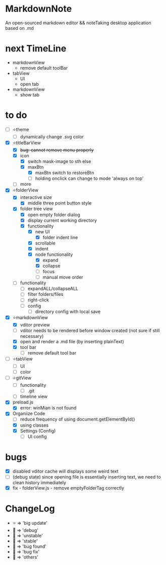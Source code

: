 # MarkdownNote
An open-sourced markdown editor && noteTaking desktop application based on .md

# next TimeLine
* markdownView
  * remove default toolBar
* tabView
  * UI
  * open tab
* markdownView
  * show tab
# to do
* [ ] ⭐theme
  * [ ] dynamically change .svg color
* [x] ⭐titleBarView
  * [x] ~~bug: cannot remove menu properly~~
  * [x] icon
    * [x] switch mask-image to sth else
    * [x] maxBtn
      * [x] maxBtn switch to restoreBtn
      * [ ] holding onclick can change to mode 'always on top'
  * [ ] more
* [x] ⭐folderView
  * [x] interactive size
    * [x] middle three point button style
  * [x] folder tree view
    * [x] open empty folder dialog
    * [x] display current working directory
    * [x] functionality 
      * [x] new UI
        * [x] folder indent line
      * [x] scrollable
      * [x] indent
      * [x] node functionality
        * [x] expand
        * [x] collapse
        * [ ] focus
        * [ ] manual move order
  * [ ] functionality
    * [ ] expandALL/collapseALL
    * [ ] filter folders/files
    * [ ] right-click
    * [ ] config
      * [ ] directory config with local save
* [x] ⭐markdownView
  * [x] vditor preview
  * [ ] vditor needs to be rendered before window created (not sure if still necessary)
  * [x] open and render a .md file (by inserting plainText)
  * [x] tool bar
    * [ ] remove default tool bar
* [ ] ⭐tabView
  * [ ] UI
  * [ ] color
* [ ] ⭐gitView
  * [ ] functionality
    * [ ] .git
  * [ ] timeline view
* [x] preload.js
  * [x] error: winMian is not found
* [x] Organiize Code
  * [ ] reduce frequency of using document.getElementById()
  * [x] using classes
  * [X] Settings (Config)
    * [ ] UI config

# bugs
* [x] disabled vditor cache will displays some weird text
* [ ] (debug state) since opening file is essentially inserting text, we need to clean history immediately
* [x] fix - folderView.js - remove emptyFolderTag correctly
# ChangeLog
* ⭐ => 'big update'
* 💙 => 'debug'
* 💛 => 'unstable'
* 💚 => 'stable'
* 🧡 => 'bug found'
* 🖤 => 'bug fix'
* 🤍 => 'others'
